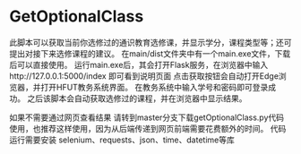 # GetOptionalClass
此脚本可以获取当前你选修过的通识教育选修课，并显示学分，课程类型等；还可提出对接下来选修课程的建议。
在main/dist文件夹中有一个main.exe文件，下载后可以直接使用。
运行main.exe后，其会打开Flask服务，在浏览器中输入http://127.0.0.1:5000/index 即可看到说明页面
点击获取按钮会自动打开Edge浏览器，并打开HFUT教务系统界面。
在教务系统中输入学号和密码即可登录成功。
之后该脚本会自动获取选修过的课程，并在浏览器中显示结果。
 
如果不需要通过网页查看结果 请转到master分支下载getOptionalClass.py代码使用，也推荐这样使用，因为从后端传递到网页前端需要花费额外的时间。
代码运行需要安装 selenium、requests、json、time、datetime等库
